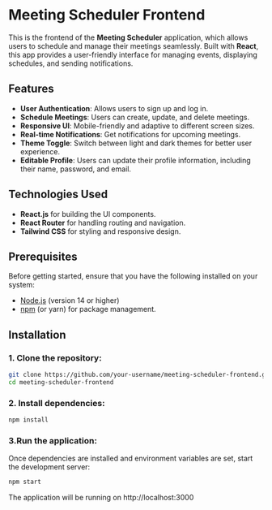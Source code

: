 # Meeting Scheduler Frontend

This is the frontend of the **Meeting Scheduler** application, which allows users to schedule and manage their meetings seamlessly. Built with **React**, this app provides a user-friendly interface for managing events, displaying schedules, and sending notifications.

## Features
- **User Authentication**: Allows users to sign up and log in.
- **Schedule Meetings**: Users can create, update, and delete meetings.
- **Responsive UI**: Mobile-friendly and adaptive to different screen sizes.
- **Real-time Notifications**: Get notifications for upcoming meetings.
- **Theme Toggle**: Switch between light and dark themes for better user experience.
- **Editable Profile**: Users can update their profile information, including their name, password, and email.

## Technologies Used
- **React.js** for building the UI components.
- **React Router** for handling routing and navigation.
- **Tailwind CSS** for styling and responsive design.

## Prerequisites

Before getting started, ensure that you have the following installed on your system:

- [Node.js](https://nodejs.org/) (version 14 or higher)
- [npm](https://www.npmjs.com/) (or yarn) for package management.

## Installation

### 1. Clone the repository:

```bash
git clone https://github.com/your-username/meeting-scheduler-frontend.git
cd meeting-scheduler-frontend
```

### 2. Install dependencies:
```bash
npm install
```

### 3.Run the application:
Once dependencies are installed and environment variables are set, start the development server:

```bash
npm start
```
The application will be running on http://localhost:3000
